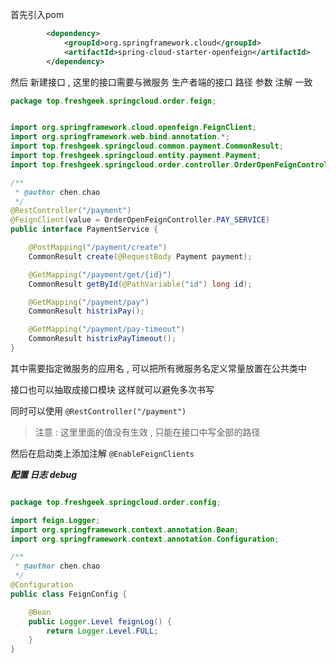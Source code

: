 
首先引入pom 

```xml
        <dependency>
            <groupId>org.springframework.cloud</groupId>
            <artifactId>spring-cloud-starter-openfeign</artifactId>
        </dependency>
```

然后 新建接口 , 这里的接口需要与微服务 生产者端的接口 路径 参数 注解 一致 

```java
package top.freshgeek.springcloud.order.feign;


import org.springframework.cloud.openfeign.FeignClient;
import org.springframework.web.bind.annotation.*;
import top.freshgeek.springcloud.common.payment.CommonResult;
import top.freshgeek.springcloud.entity.payment.Payment;
import top.freshgeek.springcloud.order.controller.OrderOpenFeignController;

/**
 * @author chen.chao
 */
@RestController("/payment")
@FeignClient(value = OrderOpenFeignController.PAY_SERVICE)
public interface PaymentService {

	@PostMapping("/payment/create")
	CommonResult create(@RequestBody Payment payment);

	@GetMapping("/payment/get/{id}")
	CommonResult getById(@PathVariable("id") long id);

	@GetMapping("/payment/pay")
	CommonResult histrixPay();

	@GetMapping("/payment/pay-timeout")
	CommonResult histrixPayTimeout();
}
```

其中需要指定微服务的应用名 ,  可以把所有微服务名定义常量放置在公共类中

接口也可以抽取成接口模块 这样就可以避免多次书写 

同时可以使用 `@RestController("/payment")` 

> 注意 : 这里里面的值没有生效 , 只能在接口中写全部的路径


然后在启动类上添加注解 `@EnableFeignClients` 



***配置 日志 debug***


```java

package top.freshgeek.springcloud.order.config;

import feign.Logger;
import org.springframework.context.annotation.Bean;
import org.springframework.context.annotation.Configuration;

/**
 * @author chen.chao
 */
@Configuration
public class FeignConfig {

	@Bean
	public Logger.Level feignLog() {
		return Logger.Level.FULL;
	}
}

```